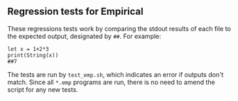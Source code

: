 ## Regression tests for Empirical

These regressions tests work by comparing the stdout results of each file to the expected output, designated by `##`. For example:

```
let x = 1+2*3
print(String(x))
##7
```

The tests are run by `test_emp.sh`, which indicates an error if outputs don't match. Since all `*.emp` programs are run, there is no need to amend the script for any new tests.
